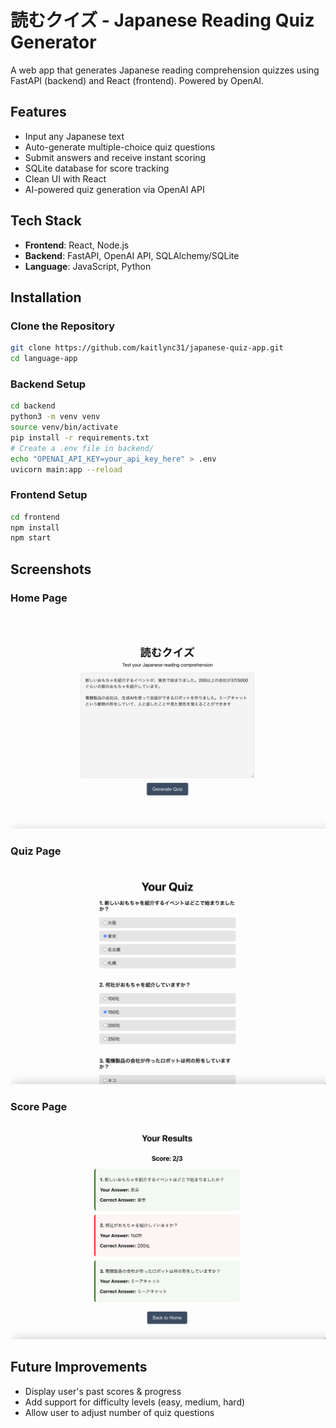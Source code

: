 # 読むクイズ - Japanese Reading Quiz Generator

A web app that generates Japanese reading comprehension quizzes using FastAPI (backend) and React (frontend). Powered by OpenAI.

## Features
- Input any Japanese text
- Auto-generate multiple-choice quiz questions
- Submit answers and receive instant scoring
- SQLite database for score tracking 
- Clean UI with React
- AI-powered quiz generation via OpenAI API

## Tech Stack
- **Frontend**: React, Node.js
- **Backend**: FastAPI, OpenAI API, SQLAlchemy/SQLite
- **Language**: JavaScript, Python

## Installation

### Clone the Repository
```bash
git clone https://github.com/kaitlync31/japanese-quiz-app.git
cd language-app
```

### Backend Setup 
```bash
cd backend
python3 -m venv venv
source venv/bin/activate
pip install -r requirements.txt
# Create a .env file in backend/
echo "OPENAI_API_KEY=your_api_key_here" > .env
uvicorn main:app --reload
```

### Frontend Setup 
```bash
cd frontend
npm install
npm start
```

## Screenshots
### Home Page
![Home Page](screenshots/home.png)
### Quiz Page
![Quiz Page](screenshots/quiz.png)
### Score Page
![Score Page](screenshots/score.png)

## Future Improvements
- Display user's past scores & progress
- Add support for difficulty levels (easy, medium, hard)
- Allow user to adjust number of quiz questions
